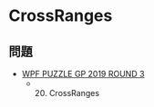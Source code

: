 # CrossRanges

## 問題
- [WPF PUZZLE GP 2019 ROUND 3](../questions/wpfpgp2019-3.md)
	- 20. CrossRanges
